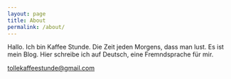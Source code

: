 ```yaml
---
layout: page
title: About
permalink: /about/
---
```


Hallo. Ich bin Kaffee Stunde. Die Zeit jeden Morgens, dass man lust. Es ist mein Blog. 
Hier schreibe ich auf Deutsch, eine Fremndsprache für mir.

[tollekaffeestunde@gmail.com](mailto:tollekaffeestunde@gmail.com)